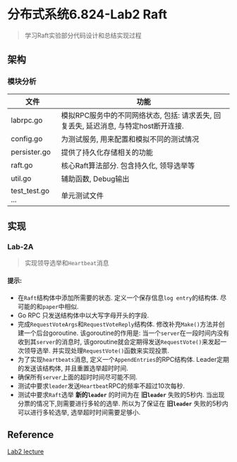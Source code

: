 # 分布式系统6.824-Lab2 Raft

> 学习Raft实验部分代码设计和总结实现过程

## 架构

### 模块分析

|文件|功能|
|----|----|
|labrpc.go|模拟RPC服务中的不同网络状态, 包括: 请求丢失, 回复丢失, 延迟消息, 与特定host断开连接.|
|config.go|为测试服务, 用来配置和模拟不同的测试情况|
|persister.go|提供了持久化存储相关的功能|
|raft.go|核心Raft算法部分. 包含持久化, 领导选举等|
|util.go|辅助函数, Debug输出|
|test_test.go ...| 单元测试文件|

### 

## 实现

### Lab-2A

> 实现领导选举和`Heartbeat`消息

#### 提示:

+ 在`Raft`结构体中添加所需要的状态. 定义一个保存信息`log entry`的结构体. 尽可能的和`paper`中相似.
+ Go RPC 只发送结构体中以大写字母开头的字段.
+ 完成`RequestVoteArgs`和`RequestVoteReply`结构体. 修改补充`Make()`方法并创建一个后台goroutine. 该goroutine的作用是: 当一个`server`在一段时间内没有收到其`server`的消息时, 该goroutine就会定期得发送`RequestVote()`来发起一次领导选举. 并实现处理`RequestVote()`函数来实现投票.
+ 为了实现`heartbeats`消息, 定义一个`AppendEntries`的RPC结构体. Leader定期的发送该结构体, 并且重置选举超时时间.
+ 确保所有`server`上面的超时时间尽可能不同.
+ 测试中要求`leader`发送`Heartbeat`RPC的频率不超过10次每秒.
+ 测试中要求`Raft`选举 __新的`leader`__ 的时间为在 __旧`leader`__ 失败的5秒内. 当出现分票的情况下,则需要进行多轮的选举. 所以为了保证在 __旧`leader`__ 失败的5秒内可以进行多轮选举, 选举超时时间需要足够小.


## Reference

[Lab2 lecture](https://pdos.csail.mit.edu/6.824/labs/lab-raft.html)
